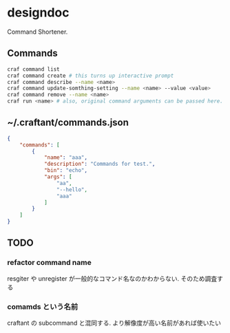 # designdoc
Command Shortener.

## Commands
```bash
craf command list
craf command create # this turns up interactive prompt
craf command describe --name <name>
craf command update-somthing-setting --name <name> --value <value>
craf command remove --name <name>
craf run <name> # also, original command arguments can be passed here.
```

## ~/.craftant/commands.json
```json
{
    "commands": [
        {
            "name": "aaa",
            "description": "Commands for test.",
            "bin": "echo",
            "args": [
                "aa",
                "--hello",
                "aaa"
            ]
        }
    ]
}
```

## TODO
### refactor command name
resgiter や unregister が一般的なコマンド名なのかわからない. そのため調査する
### comamds という名前
craftant の subcommand と混同する. より解像度が高い名前があれば使いたい

